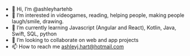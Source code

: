 - 👋 Hi, I’m @ashleyhartehb
- 👀 I’m interested in videogames, reading, helping people, making people laugh/smile, drawing.
- 🌱 I’m currently learning Javascript (Angular and React), Kotlin, Java, Swift, SQL, python
- 💞️ I’m looking to collaborate on web and app projects
- 📫 How to reach me ashleyj.hart@hotmail.com

<!---
ashleyhartehb/ashleyhartehb is a ✨ special ✨ repository because its `README.md` (this file) appears on your GitHub profile.
You can click the Preview link to take a look at your changes.
--->
